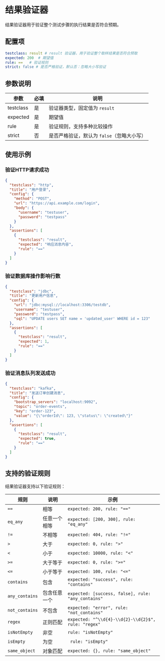 # 结果验证器

结果验证器用于验证整个测试步骤的执行结果是否符合预期。

## 配置项

```yaml
testclass: result # result 验证器，用于验证整个取样结果是否符合预取
expected: 200  # 期望值
rule: ==   # 验证规则
strict: false # 是否严格验证，默认否：忽略大小写验证
```

## 参数说明

| 参数        | 必填 | 说明                        |
|-----------|----|---------------------------|
| testclass | 是  | 验证器类型，固定值为 `result`       |
| expected  | 是  | 期望值                       |
| rule      | 是  | 验证规则，支持多种比较操作             |
| strict    | 否  | 是否严格验证，默认为 `false`（忽略大小写） |

## 使用示例

### 验证HTTP请求成功

```json
{
  "testclass": "http",
  "title": "用户登录",
  "config": {
    "method": "POST",
    "url": "https://api.example.com/login",
    "body": {
      "username": "testuser",
      "password": "testpass"
    }
  },
  "assertions": [
    {
      "testclass": "result",
      "expected": "响应消息内容",
      "rule": "=="
    }
  ]
}
```

### 验证数据库操作影响行数

```json
{
  "testclass": "jdbc",
  "title": "更新用户信息",
  "config": {
    "url": "jdbc:mysql://localhost:3306/testdb",
    "username": "testuser",
    "password": "testpass",
    "sql": "UPDATE users SET name = 'updated_user' WHERE id = 123"
  },
  "assertions": [
    {
      "testclass": "result",
      "expected": 1,
      "rule": "=="
    }
  ]
}
```

### 验证消息队列发送成功

```json
{
  "testclass": "kafka",
  "title": "发送订单创建消息",
  "config": {
    "bootstrap_servers": "localhost:9092",
    "topic": "order-events",
    "key": "order-123",
    "value": "{\"orderId\": 123, \"status\": \"created\"}"
  },
  "assertions": [
    {
      "testclass": "result",
      "expected": true,
      "rule": "=="
    }
  ]
}
```

## 支持的验证规则

结果验证器支持以下验证规则：

| 规则             | 说明     | 示例                                                  |
|----------------|--------|-----------------------------------------------------|
| `==`           | 相等     | `expected: 200, rule: "=="`                         |
| `eq_any`       | 任意一个相等 | `expected: [200, 300], rule: "eq_any"`              |
| `!=`           | 不相等    | `expected: 404, rule: "!="`                         |
| `>`            | 大于     | `expected: 0, rule: ">"`                            |
| `<`            | 小于     | `expected: 10000, rule: "<"`                        |
| `>=`           | 大于等于   | `expected: 0, rule: ">="`                           |
| `<=`           | 小于等于   | `expected: 100, rule: "<="`                         |
| `contains`     | 包含     | `expected: "success", rule: "contains"`             |
| `any_contains` | 包含任意一个 | `expected: [success, false], rule: "any_contains"`  |
| `not_contains` | 不包含    | `expected: "error", rule: "not_contains"`           |
| `regex`        | 正则匹配   | `expected: "^\\d{4}-\\d{2}-\\d{2}$", rule: "regex"` |
| `isNotEmpty`   | 非空     | `rule: "isNotEmpty"`                                |
| `isEmpty`      | 为空     | ` rule: "isEmpty"`                                  |
| `same_object`  | 对象匹配   | `expected: {}, rule: "same_object"`                 |
